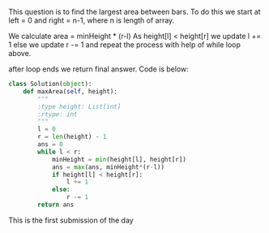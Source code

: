 This question is to find the largest area between bars. To do this we start at left = 0 and right = n-1, where n is length of array.

We calculate area = minHeight * (r-l)
As height[l] < height[r]
we update l += 1
else we update r -= 1
and repeat the process with help of while loop above.

after loop ends we return final answer. Code is below:
```python
class Solution(object):
    def maxArea(self, height):
        """
        :type height: List[int]
        :rtype: int
        """
        l = 0
        r = len(height) - 1
        ans = 0
        while l < r:
            minHeight = min(height[l], height[r])
            ans = max(ans, minHeight*(r-l))
            if height[l] < height[r]:
                l += 1
            else:
                r -= 1
        return ans
```

This is the first submission of the day
